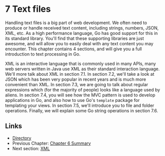 # 7 Text files

Handling text files is a big part of web development. We often need to produce or handle received text content, including strings, numbers, JSON, XML, etc. As a high performance language, Go has good support for this in its standard library. You'll find that these supporting libraries are just awesome, and will allow you to easily deal with any text content you may encounter. This chapter contains 4 sections, and will give you a full introduction to text processing in Go.

XML is an interactive language that is commonly used in many APIs, many web servers written in Java use XML as their standard interaction language. We'll more talk about XML in section 7.1. In section 7.2, we'll take a look at JSON which has been very popular in recent years and is much more convenient than XML. In section 7.3, we are going to talk about regular expressions which (for the majority of people) looks like a language used by aliens. In section 7.4, you will see how the MVC pattern is used to develop applications in Go, and also how to use Go's `template` package for templating your views. In section 7.5, we'll introduce you to file and folder operations. Finally, we will explain some Go string operations in section 7.6.

## Links

- [Directory](build-web-application-with-golang-en.md)
- Previous Chapter: [Chapter 6 Summary](06.5.md)
- Next section: [XML](07.1.md)
